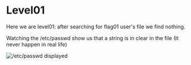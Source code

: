 # Level01

Here we are level01: after searching for flag01 user's file we find nothing.

Watching the /etc/passwd show us that a string is in clear in the file (It never happen in real life)

![/etc/passwd displayed](level_01.png "It Never Happens")
